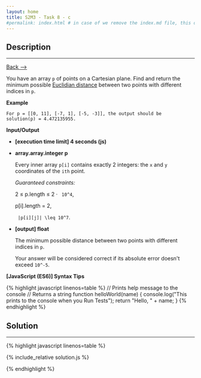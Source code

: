```yaml
---
layout: home
title: S2M3 - Task 8 - c
#permalink: index.html # in case of we remove the index.md file, this doc will be the index page
---
```


<div class="row">
<div class="columnStmt" markdown="1">

##  Description
------

[Back --> ](../README.md)

You have an array `p` of points on a Cartesian plane. Find and return the minimum possible [Euclidian distance](http://www.cut-the-knot.org/pythagoras/DistanceFormula.shtml) between two points with different indices in `p`.

**Example**

    For p = [[0, 11], [-7, 1], [-5, -3]], the output should be
    solution(p) = 4.472135955.

**Input/Output**

* **[execution time limit] 4 seconds (js)**

* **array.array.integer p**

    Every inner array `p[i]` contains exactly 2 integers: the `x` and `y` coordinates of the `ith` point.

    *Guaranteed constraints:*

    2 ≤ p.length ≤ 2 · <code type='math/tex'> 10^4</code>,

    p[i].length = 2,
    
    <code type='math/tex'> |p[i][j]| \leq 10^7</code>.

* **[output] float**

    The minimum possible distance between two points with different indices in `p`.

    Your answer will be considered correct if its absolute error doesn't exceed `10^-5`.

**[JavaScript (ES6)] Syntax Tips**

{% highlight javascript linenos=table %}
// Prints help message to the console
// Returns a string
function helloWorld(name) {
    console.log("This prints to the console when you Run Tests");
    return "Hello, " + name;
}
{% endhighlight %}

</div>
<div class="columnSol" markdown="1">

## Solution
------

{% highlight javascript linenos=table %}

{% include_relative solution.js %}

{% endhighlight %}

</div>
</div>